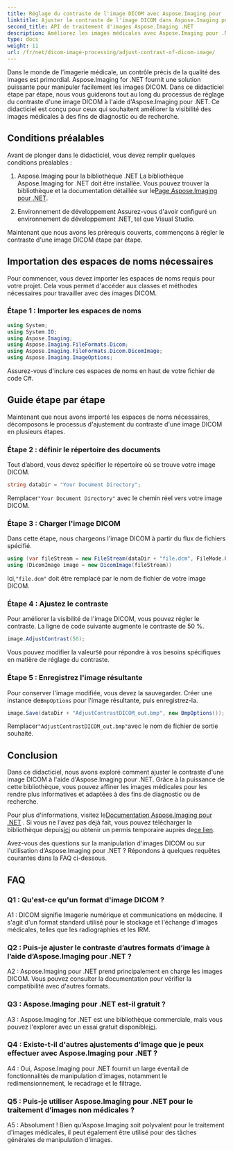 ```yaml
---
title: Réglage du contraste de l'image DICOM avec Aspose.Imaging pour .NET
linktitle: Ajuster le contraste de l'image DICOM dans Aspose.Imaging pour .NET
second_title: API de traitement d'images Aspose.Imaging .NET
description: Améliorez les images médicales avec Aspose.Imaging pour .NET. Ajustez le contraste de l’image DICOM en quelques étapes simples.
type: docs
weight: 11
url: /fr/net/dicom-image-processing/adjust-contrast-of-dicom-image/
---
```

Dans le monde de l’imagerie médicale, un contrôle précis de la qualité des images est primordial. Aspose.Imaging for .NET fournit une solution puissante pour manipuler facilement les images DICOM. Dans ce didacticiel étape par étape, nous vous guiderons tout au long du processus de réglage du contraste d'une image DICOM à l'aide d'Aspose.Imaging pour .NET. Ce didacticiel est conçu pour ceux qui souhaitent améliorer la visibilité des images médicales à des fins de diagnostic ou de recherche. 

## Conditions préalables

Avant de plonger dans le didacticiel, vous devez remplir quelques conditions préalables :

1. Aspose.Imaging pour la bibliothèque .NET
 La bibliothèque Aspose.Imaging for .NET doit être installée. Vous pouvez trouver la bibliothèque et la documentation détaillée sur le[Page Aspose.Imaging pour .NET](https://reference.aspose.com/imaging/net/).

2. Environnement de développement
Assurez-vous d'avoir configuré un environnement de développement .NET, tel que Visual Studio.

Maintenant que nous avons les prérequis couverts, commençons à régler le contraste d'une image DICOM étape par étape.

## Importation des espaces de noms nécessaires

Pour commencer, vous devez importer les espaces de noms requis pour votre projet. Cela vous permet d'accéder aux classes et méthodes nécessaires pour travailler avec des images DICOM.

### Étape 1 : Importer les espaces de noms

```csharp
using System;
using System.IO;
using Aspose.Imaging;
using Aspose.Imaging.FileFormats.Dicom;
using Aspose.Imaging.FileFormats.Dicom.DicomImage;
using Aspose.Imaging.ImageOptions;
```

Assurez-vous d'inclure ces espaces de noms en haut de votre fichier de code C#.

## Guide étape par étape

Maintenant que nous avons importé les espaces de noms nécessaires, décomposons le processus d'ajustement du contraste d'une image DICOM en plusieurs étapes.

### Étape 2 : définir le répertoire des documents

Tout d’abord, vous devez spécifier le répertoire où se trouve votre image DICOM.

```csharp
string dataDir = "Your Document Directory";
```

 Remplacer`"Your Document Directory"` avec le chemin réel vers votre image DICOM.

### Étape 3 : Charger l'image DICOM

Dans cette étape, nous chargeons l'image DICOM à partir du flux de fichiers spécifié.

```csharp
using (var fileStream = new FileStream(dataDir + "file.dcm", FileMode.Open, FileAccess.Read))
using (DicomImage image = new DicomImage(fileStream))
```

 Ici,`"file.dcm"` doit être remplacé par le nom de fichier de votre image DICOM.

### Étape 4 : Ajustez le contraste

Pour améliorer la visibilité de l'image DICOM, vous pouvez régler le contraste. La ligne de code suivante augmente le contraste de 50 %.

```csharp
image.AdjustContrast(50);
```

 Vous pouvez modifier la valeur`50` pour répondre à vos besoins spécifiques en matière de réglage du contraste.

### Étape 5 : Enregistrez l'image résultante

 Pour conserver l'image modifiée, vous devez la sauvegarder. Créer une instance de`BmpOptions` pour l'image résultante, puis enregistrez-la.

```csharp
image.Save(dataDir + "AdjustContrastDICOM_out.bmp", new BmpOptions());
```

 Remplacer`"AdjustContrastDICOM_out.bmp"`avec le nom de fichier de sortie souhaité.

## Conclusion

Dans ce didacticiel, nous avons exploré comment ajuster le contraste d'une image DICOM à l'aide d'Aspose.Imaging pour .NET. Grâce à la puissance de cette bibliothèque, vous pouvez affiner les images médicales pour les rendre plus informatives et adaptées à des fins de diagnostic ou de recherche.

 Pour plus d'informations, visitez le[Documentation Aspose.Imaging pour .NET](https://reference.aspose.com/imaging/net/) . Si vous ne l'avez pas déjà fait, vous pouvez télécharger la bibliothèque depuis[ici](https://releases.aspose.com/imaging/net/) ou obtenir un permis temporaire auprès de[ce lien](https://purchase.aspose.com/temporary-license/).

Avez-vous des questions sur la manipulation d'images DICOM ou sur l'utilisation d'Aspose.Imaging pour .NET ? Répondons à quelques requêtes courantes dans la FAQ ci-dessous.

## FAQ

### Q1 : Qu'est-ce qu'un format d'image DICOM ?

A1 : DICOM signifie Imagerie numérique et communications en médecine. Il s'agit d'un format standard utilisé pour le stockage et l'échange d'images médicales, telles que les radiographies et les IRM.

### Q2 : Puis-je ajuster le contraste d’autres formats d’image à l’aide d’Aspose.Imaging pour .NET ?

A2 : Aspose.Imaging pour .NET prend principalement en charge les images DICOM. Vous pouvez consulter la documentation pour vérifier la compatibilité avec d'autres formats.

### Q3 : Aspose.Imaging pour .NET est-il gratuit ?

 A3 : Aspose.Imaging for .NET est une bibliothèque commerciale, mais vous pouvez l'explorer avec un essai gratuit disponible[ici](https://releases.aspose.com/).

### Q4 : Existe-t-il d'autres ajustements d'image que je peux effectuer avec Aspose.Imaging pour .NET ?

A4 : Oui, Aspose.Imaging pour .NET fournit un large éventail de fonctionnalités de manipulation d'images, notamment le redimensionnement, le recadrage et le filtrage.

### Q5 : Puis-je utiliser Aspose.Imaging pour .NET pour le traitement d’images non médicales ?

A5 : Absolument ! Bien qu'Aspose.Imaging soit polyvalent pour le traitement d'images médicales, il peut également être utilisé pour des tâches générales de manipulation d'images.